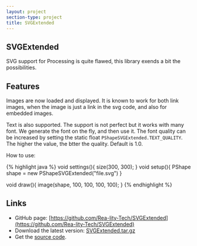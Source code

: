 ```yaml
---
layout: project
section-type: project
title: SVGExtended
---
```

## SVGExtended

SVG support for Processing is quite flawed, this library exends a bit the possibilities.

## Features

Images are now loaded and displayed. It is known to work for both link images, when the image is just a link in the svg code, and also for embedded images.

Text is also supported. The support is not perfect but it works with many font. We generate the font on the fly, and then use it. The font quality can be increased by setting the static float ```PShapeSVGExtended.TEXT_QUALITY```. The higher the value, the btter the quality. Default is 1.0.

How to use:

{% highlight java %}
void settings(){
    size(300, 300);
}
void setup(){
    PShape shape = new PShapeSVGExtended("file.svg")
}

void draw(){
    image(shape, 100, 100, 100, 100);
}
{% endhighlight %}


## Links

* GitHub page: [https://github.com/Rea-lity-Tech/SVGExtended](https://github.com/Rea-lity-Tech/SVGExtended)
* Download the latest version: [SVGExtended.tar.gz](https://github.com/Rea-lity-Tech/SVGExtended/releases/download/v1.0/SVGExtended.tgz)
* Get the [source code](https://github.com/Rea-lity-Tech/SVGExtended/archive/v1.0.zip).
